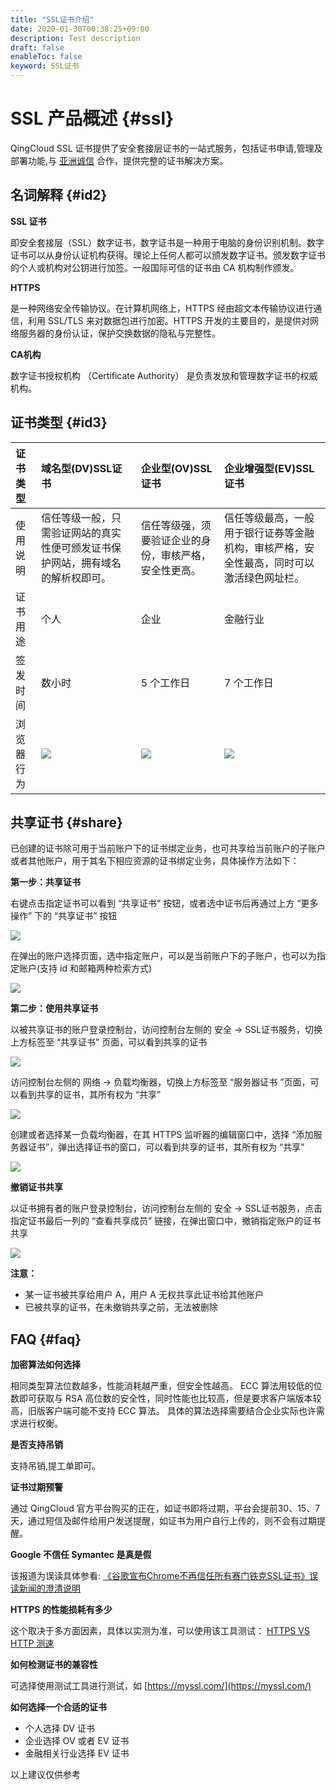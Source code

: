 ```yaml
---
title: "SSL证书介绍"
date: 2020-01-30T00:38:25+09:00
description: Test description
draft: false
enableToc: false
keyword: SSL证书
---
```




# SSL 产品概述 {#ssl}

QingCloud SSL 证书提供了安全套接层证书的一站式服务，包括证书申请,管理及部署功能,与 [亚洲诚信](https://www.trustasia.com/) 合作，提供完整的证书解决方案。

## 名词解释 {#id2}

**SSL 证书**

即安全套接层（SSL）数字证书，数字证书是一种用于电脑的身份识别机制。数字证书可以从身份认证机构获得。理论上任何人都可以颁发数字证书。颁发数字证书的个人或机构对公钥进行加签。一般国际可信的证书由 CA 机构制作颁发。

**HTTPS**

是一种网络安全传输协议。在计算机网络上，HTTPS 经由超文本传输协议进行通信，利用 SSL/TLS 来对数据包进行加密。HTTPS 开发的主要目的，是提供对网络服务器的身份认证，保护交换数据的隐私与完整性。

**CA机构**

数字证书授权机构 （Certificate Authority） 是负责发放和管理数字证书的权威机构。

## 证书类型 {#id3}


| 证书类型 | 域名型(DV)SSL证书 | 企业型(OV)SSL证书 | 企业增强型(EV)SSL证书 |
|:--- |:--- |:--- |:--- |
| 使用说明 | 信任等级一般，只需验证网站的真实性便可颁发证书保护网站，拥有域名的解析权即可。 | 信任等级强，须要验证企业的身份，审核严格，安全性更高。 | 信任等级最高，一般用于银行证券等金融机构，审核严格，安全性最高，同时可以激活绿色网址栏。 |
| 证书用途 | 个人 | 企业 | 金融行业 |
| 签发时间 | 数小时 | 5 个工作日 | 7 个工作日 |
| 浏览器行为 |  ![](../../_images/11.png) | ![](../../_images/11.png) | ![](../../_images/31.png)


## 共享证书 {#share}

已创建的证书除可用于当前账户下的证书绑定业务，也可共享给当前账户的子账户或者其他账户，用于其名下相应资源的证书绑定业务，具体操作方法如下：  


**第一步：共享证书**  

右键点击指定证书可以看到 “共享证书” 按钮，或者选中证书后再通过上方 “更多操作” 下的 “共享证书” 按钮  

![](../../_images/share_ssl_menu.png)

在弹出的账户选择页面，选中指定账户，可以是当前账户下的子账户，也可以为指定账户(支持 id 和邮箱两种检索方式)  

![](../../_images/share_ssl_select_user.png)


**第二步：使用共享证书**  

以被共享证书的账户登录控制台，访问控制台左侧的 安全 ->  SSL证书服务，切换上方标签至 “共享证书” 页面，可以看到共享的证书  

![](../../_images/share_ssl_list.png)

访问控制台左侧的 网络 -> 负载均衡器，切换上方标签至 “服务器证书 ”页面，可以看到共享的证书，其所有权为 “共享”   

![](../../_images/share_ssl_list_lb.png)

创建或者选择某一负载均衡器，在其 HTTPS 监听器的编辑窗口中，选择 “添加服务器证书”，弹出选择证书的窗口，可以看到共享的证书，其所有权为 “共享”  

![](../../_images/share_ssl_listener.png)


**撤销证书共享**  

以证书拥有者的账户登录控制台，访问控制台左侧的 安全 ->  SSL证书服务，点击指定证书最后一列的 “查看共享成员” 链接，在弹出窗口中，撤销指定账户的证书共享  

![](../../_images/share_ssl_cancel.png)


**注意：**  

* 某一证书被共享给用户 A，用户 A 无权共享此证书给其他账户  
* 已被共享的证书，在未撤销共享之前，无法被删除  

## FAQ {#faq}

**加密算法如何选择**

相同类型算法位数越多，性能消耗越严重，但安全性越高。 ECC 算法用较低的位数即可获取与 RSA 高位数的安全性，同时性能也比较高，但是要求客户端版本较高，旧版客户端可能不支持 ECC 算法。 具体的算法选择需要结合企业实际也许需求进行权衡。

**是否支持吊销**

支持吊销,提工单即可。

**证书过期预警**

通过 QingCloud 官方平台购买的正在，如证书即将过期，平台会提前30、15、7天，通过短信及邮件给用户发送提醒，如证书为用户自行上传的，则不会有过期提醒。

**Google 不信任 Symantec 是真是假**

该报道为误读具体参看: [《谷歌宣布Chrome不再信任所有赛门铁克SSL证书》误读新闻的澄清说明](https://www.trustasia.com/to-clarify-news-of-symantec-certificate)

**HTTPS 的性能损耗有多少**

这个取决于多方面因素，具体以实测为准，可以使用该工具测试： [HTTPS VS HTTP 测速](https://www.httpvshttps.cn/)

**如何检测证书的兼容性**

可选择使用测试工具进行测试，如 [https://myssl.com/](https://myssl.com/)

**如何选择一个合适的证书**

*   个人选择 DV 证书
*   企业选择 OV 或者 EV 证书
*   金融相关行业选择 EV 证书

以上建议仅供参考
